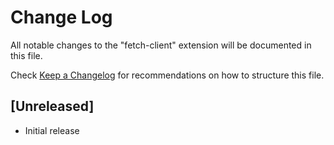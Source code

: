 # Change Log

All notable changes to the "fetch-client" extension will be documented in this file.

Check [Keep a Changelog](http://keepachangelog.com/) for recommendations on how to structure this file.

## [Unreleased]

- Initial release